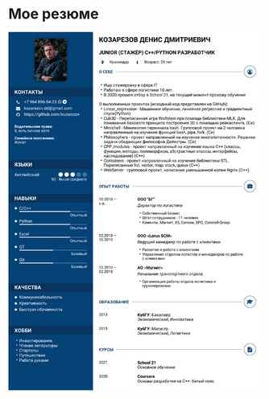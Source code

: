 # Мое резюме

<img src="https://github.com/kozarezov/My_resume/blob/master/resume.pdf" width="800"> 
